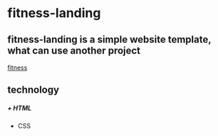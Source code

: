 # fitness-landing

## fitness-landing is a simple website template, what can use another project

[fitness](https://oksanarutska.github.io/mate-academy-lessons/task-5/index.html)

## technology

##### + HTML
 * CSS
